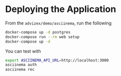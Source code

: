 # Deploying the Application

From the `advizex/demo/asciinema`, run the following

```bash
docker-compose up -d postgres
docker-compose run --rm web setup
docker-compose up -d
```
You can test with
```bash
export ASCIINEMA_API_URL=http://localhost:3000
asciinema auth
asciinema rec
```
